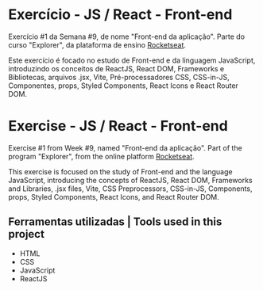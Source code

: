 # Exercício - JS / React - Front-end

Exercício #1 da Semana #9, de nome "Front-end da aplicação". Parte do curso "Explorer", da plataforma de ensino [Rocketseat](https://rocketseat.com.br/).

Este exercício é focado no estudo de Front-end e da linguagem JavaScript,
introduzindo os conceitos de ReactJS, React DOM, Frameworks e Bibliotecas, arquivos .jsx, Vite, Pré-processadores CSS, CSS-in-JS,
Componentes, props, Styled Components, React Icons e React Router DOM.

# Exercise - JS / React - Front-end

Exercise #1 from Week #9, named "Front-end da aplicação". Part of the program "Explorer", from the online platform [Rocketseat](https://rocketseat.com.br/).

This exercise is focused on the study of Front-end and the language JavaScript,
introducing the concepts of ReactJS, React DOM, Frameworks and Libraries, .jsx files, Vite, CSS Preprocessors, CSS-in-JS, 
Components, props, Styled Components, React Icons, and React Router DOM.


## Ferramentas utilizadas | Tools used in this project

- HTML
- CSS
- JavaScript
- ReactJS
